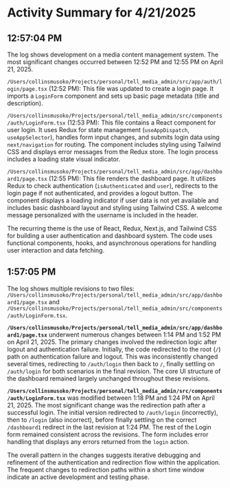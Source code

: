 # Activity Summary for 4/21/2025

## 12:57:04 PM
The log shows development on a media content management system.  The most significant changes occurred between 12:52 PM and 12:55 PM on April 21, 2025.

`/Users/collinsmusoko/Projects/personal/tell_media_admin/src/app/auth/login/page.tsx` (12:52 PM): This file was updated to create a login page.  It imports a `LoginForm` component and sets up basic page metadata (title and description).

`/Users/collinsmusoko/Projects/personal/tell_media_admin/src/components/auth/LoginForm.tsx` (12:53 PM): This file contains a React component for user login. It uses Redux for state management (`useAppDispatch`, `useAppSelector`), handles form input changes, and submits login data using `next/navigation` for routing. The component includes styling using Tailwind CSS and displays error messages from the Redux store.  The login process includes a loading state visual indicator.

`/Users/collinsmusoko/Projects/personal/tell_media_admin/src/app/dashboard1/page.tsx` (12:55 PM): This file renders the dashboard page. It utilizes Redux to check authentication (`isAuthenticated` and `user`), redirects to the login page if not authenticated,  and provides a logout button. The component displays a loading indicator if user data is not yet available and includes basic dashboard layout and styling using Tailwind CSS.  A welcome message personalized with the username is included in the header.


The recurring theme is the use of React, Redux, Next.js, and Tailwind CSS for building a user authentication and dashboard system.  The code uses functional components, hooks, and asynchronous operations for handling user interaction and data fetching.


## 1:57:05 PM
The log shows multiple revisions to two files: `/Users/collinsmusoko/Projects/personal/tell_media_admin/src/app/dashboard1/page.tsx` and `/Users/collinsmusoko/Projects/personal/tell_media_admin/src/components/auth/LoginForm.tsx`.

**`/Users/collinsmusoko/Projects/personal/tell_media_admin/src/app/dashboard1/page.tsx`** underwent numerous changes between 1:14 PM and 1:52 PM on April 21, 2025.  The primary changes involved the redirection logic after logout and  authentication failure. Initially, the code redirected to the root (`/`) path on authentication failure and logout. This was inconsistently changed several times, redirecting to `/auth/login` then back to `/`, finally settling on `/auth/login` for both scenarios in the final revision.  The core UI structure of the dashboard remained largely unchanged throughout these revisions.

**`/Users/collinsmusoko/Projects/personal/tell_media_admin/src/components/auth/LoginForm.tsx`** was modified between 1:18 PM and 1:24 PM on April 21, 2025. The most significant change was the redirection path after a successful login.  The initial version redirected to `/auth/login` (incorrectly),  then to `/login` (also incorrect), before finally settling on the correct `/dashboard1` redirect in the last revision at 1:24 PM.  The rest of the Login form remained consistent across the revisions.  The form includes error handling that displays any errors returned from the `login` action.


The overall pattern in the changes suggests iterative debugging and refinement of the authentication and redirection flow within the application.  The frequent changes to redirection paths within a short time window indicate an active development and testing phase.
